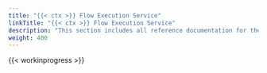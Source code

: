 ```yaml
---
title: "{{< ctx >}} Flow Execution Service"
linkTitle: "{{< ctx >}} Flow Execution Service"
description: "This section includes all reference documentation for the logs generated by the CORTEX Flow Execution Service."
weight: 400
---
```


{{< workinprogress >}}
